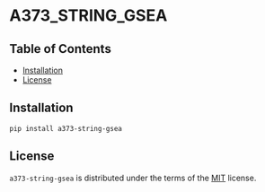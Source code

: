 # A373_STRING_GSEA

## Table of Contents

- [Installation](#installation)
- [License](#license)

## Installation

```console
pip install a373-string-gsea
```

## License

`a373-string-gsea` is distributed under the terms of the [MIT](https://spdx.org/licenses/MIT.html) license.
